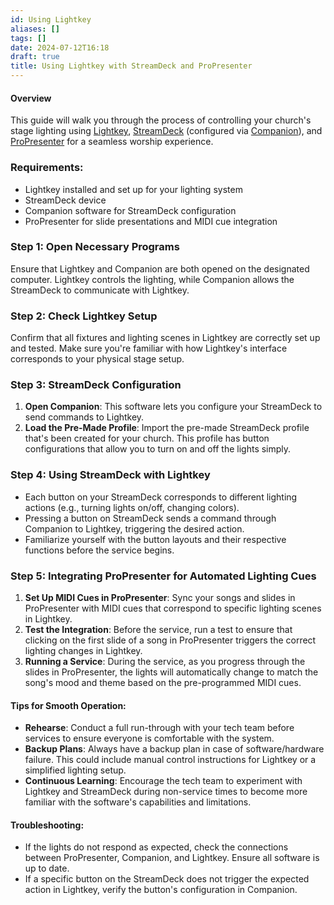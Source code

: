 ```yaml
---
id: Using Lightkey
aliases: []
tags: []
date: 2024-07-12T16:18
draft: true
title: Using Lightkey with StreamDeck and ProPresenter
---
```

#### Overview

This guide will walk you through the process of controlling your church's stage lighting using [Lightkey](https://lightkeyapp.com/en), [StreamDeck](https://www.elgato.com/us/en/p/stream-deck-mk2-black) (configured via [Companion](https://bitfocus.io/companion)), and [ProPresenter](https://renewedvision.com/propresenter/) for a seamless worship experience.

### Requirements:

- Lightkey installed and set up for your lighting system
- StreamDeck device
- Companion software for StreamDeck configuration
- ProPresenter for slide presentations and MIDI cue integration

### Step 1: Open Necessary Programs

Ensure that Lightkey and Companion are both opened on the designated computer. Lightkey controls the lighting, while Companion allows the StreamDeck to communicate with Lightkey.

### Step 2: Check Lightkey Setup

Confirm that all fixtures and lighting scenes in Lightkey are correctly set up and tested. Make sure you're familiar with how Lightkey's interface corresponds to your physical stage setup.

### Step 3: StreamDeck Configuration

1. **Open Companion**: This software lets you configure your StreamDeck to send commands to Lightkey.
2. **Load the Pre-Made Profile**: Import the pre-made StreamDeck profile that's been created for your church. This profile has button configurations that allow you to turn on and off the lights simply.

### Step 4: Using StreamDeck with Lightkey

- Each button on your StreamDeck corresponds to different lighting actions (e.g., turning lights on/off, changing colors).
- Pressing a button on StreamDeck sends a command through Companion to Lightkey, triggering the desired action.
- Familiarize yourself with the button layouts and their respective functions before the service begins.

### Step 5: Integrating ProPresenter for Automated Lighting Cues

1. **Set Up MIDI Cues in ProPresenter**: Sync your songs and slides in ProPresenter with MIDI cues that correspond to specific lighting scenes in Lightkey.
2. **Test the Integration**: Before the service, run a test to ensure that clicking on the first slide of a song in ProPresenter triggers the correct lighting changes in Lightkey.
3. **Running a Service**: During the service, as you progress through the slides in ProPresenter, the lights will automatically change to match the song's mood and theme based on the pre-programmed MIDI cues.

#### Tips for Smooth Operation:

- **Rehearse**: Conduct a full run-through with your tech team before services to ensure everyone is comfortable with the system.
- **Backup Plans**: Always have a backup plan in case of software/hardware failure. This could include manual control instructions for Lightkey or a simplified lighting setup.
- **Continuous Learning**: Encourage the tech team to experiment with Lightkey and StreamDeck during non-service times to become more familiar with the software's capabilities and limitations.

#### Troubleshooting:

- If the lights do not respond as expected, check the connections between ProPresenter, Companion, and Lightkey. Ensure all software is up to date.
- If a specific button on the StreamDeck does not trigger the expected action in Lightkey, verify the button's configuration in Companion.
